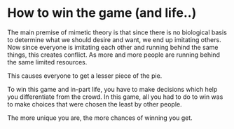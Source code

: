 # How to win the game (and life..)

The main premise of mimetic theory is that since there is no biological basis to determine what we should desire and want, we end up imitating others. Now since everyone is imitating each other and running behind the same things, this creates conflict. As more and more people are running behind the same limited resources. 

This causes everyone to get a lesser piece of the pie.

To win this game and in-part life, you have to make decisions which help you differentiate from the crowd. In this game, all you had to do to win was to make choices that were chosen the least by other people.

The more unique you are, the more chances of winning you get.